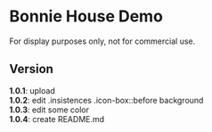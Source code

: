 # Bonnie House Demo
For display purposes only, not for commercial use.

## Version
**1.0.1**: upload<br>
**1.0.2**: edit .insistences .icon-box::before background<br>
**1.0.3**: edit some color<br>
**1.0.4**: create README.md<br>
